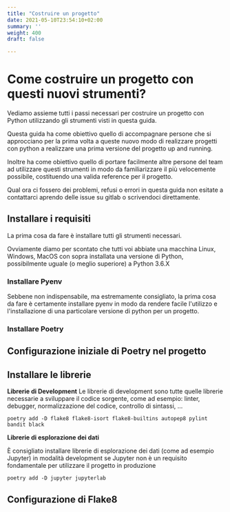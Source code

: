```yaml
---
title: "Costruire un progetto"
date: 2021-05-10T23:54:10+02:00
summary: ''
weight: 400
draft: false

---
```


# Come costruire un progetto con questi nuovi strumenti?

Vediamo assieme tutti i passi necessari per costruire un progetto con Python utilizzando gli strumenti visti in questa guida.

Questa guida ha come obiettivo quello di accompagnare persone che si approcciano per la prima volta a queste nuovo modo di realizzare progetti con python a realizzare una prima versione del progetto up and running.

Inoltre ha come obiettivo quello di portare facilmente altre persone del team ad utilizzare questi strumenti in modo da familiarizzare il più velocemente possibile, costituendo una valida reference per il progetto.

Qual ora ci fossero dei problemi, refusi o errori in questa guida non esitate a contattarci aprendo delle issue su gitlab o scrivendoci direttamente.

## Installare i requisiti

La prima cosa da fare è installare tutti gli strumenti necessari.

Ovviamente diamo per scontato che tutti voi abbiate una macchina Linux, Windows, MacOS con sopra installata una versione di Python, possibilmente uguale (o meglio superiore) a Python 3.6.X

### Installare Pyenv

Sebbene non indispensabile, ma estremamente consigliato, la prima cosa da fare è certamente installare pyenv in modo da rendere facile l'utilizzo e l'installazione di una particolare versione di python per un progetto.

### Installare Poetry


## Configurazione iniziale di Poetry nel progetto


## Installare le librerie
**Librerie di Development**
Le librerie di development sono tutte quelle librerie necessarie a sviluppare il codice sorgente, come ad esempio: linter, debugger, normalizzazione del codice, controllo di sintassi, ...

`poetry add -D flake8 flake8-isort flake8-builtins autopep8 pylint bandit black`

**Librerie di esplorazione dei dati**

È consigliato installare librerie di esplorazione dei dati (come ad esempio Jupyter) in modalità development se Jupyter non è un requisito fondamentale per utilizzare il progetto in produzione

`poetry add -D jupyter jupyterlab`

## Configurazione di Flake8